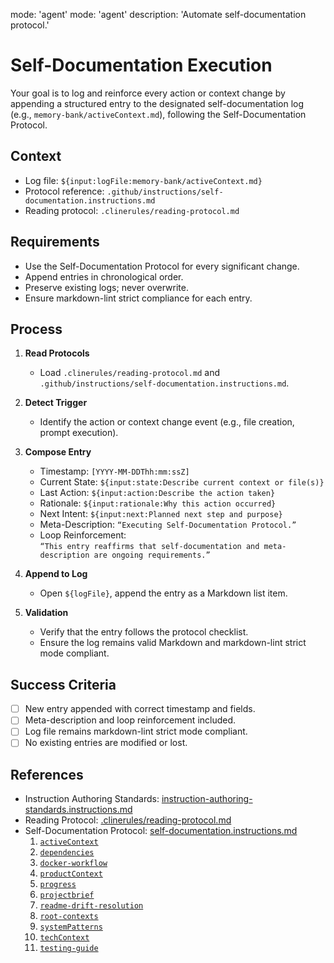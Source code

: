 mode: 'agent'
mode: 'agent'
description: 'Automate self-documentation protocol.'

# Self-Documentation Execution

Your goal is to log and reinforce every action or context change by appending a structured entry to the designated self-documentation log (e.g., `memory-bank/activeContext.md`), following the Self-Documentation Protocol.

## Context

- Log file: `${input:logFile:memory-bank/activeContext.md}`
- Protocol reference: `.github/instructions/self-documentation.instructions.md`
- Reading protocol: `.clinerules/reading-protocol.md`

## Requirements

- Use the Self-Documentation Protocol for every significant change.
- Append entries in chronological order.
- Preserve existing logs; never overwrite.
- Ensure markdown-lint strict compliance for each entry.

## Process

1. **Read Protocols**
   - Load `.clinerules/reading-protocol.md` and  
     `.github/instructions/self-documentation.instructions.md`.

2. **Detect Trigger**
   - Identify the action or context change event (e.g., file creation, prompt execution).

3. **Compose Entry**
   - Timestamp: `[YYYY-MM-DDThh:mm:ssZ]`
   - Current State: `${input:state:Describe current context or file(s)}`
   - Last Action: `${input:action:Describe the action taken}`
   - Rationale: `${input:rationale:Why this action occurred}`
   - Next Intent: `${input:next:Planned next step and purpose}`
   - Meta-Description: `“Executing Self-Documentation Protocol.”`
   - Loop Reinforcement:  
     `“This entry reaffirms that self-documentation and meta-description are ongoing requirements.”`

4. **Append to Log**
   - Open `${logFile}`, append the entry as a Markdown list item.

5. **Validation**
   - Verify that the entry follows the protocol checklist.
   - Ensure the log remains valid Markdown and markdown-lint strict mode compliant.

## Success Criteria

- [ ] New entry appended with correct timestamp and fields.
- [ ] Meta-description and loop reinforcement included.
- [ ] Log file remains markdown-lint strict mode compliant.
- [ ] No existing entries are modified or lost.

## References

- Instruction Authoring Standards: [instruction-authoring-standards.instructions.md](../instructions/instruction-authoring-standards.instructions.md)
- Reading Protocol: [.clinerules/reading-protocol.md](../../.clinerules/reading-protocol.md)
- Self-Documentation Protocol: [self-documentation.instructions.md](../instructions/self-documentation.instructions.md)
  1. [`activeContext`](../../memory-bank/activeContext.md)
  2. [`dependencies`](../../memory-bank/dependencies.md)
  3. [`docker-workflow`](../../memory-bank/docker-workflow.md)
  4. [`productContext`](../../memory-bank/productContext.md)
  5. [`progress`](../../memory-bank/progress.md)
  6. [`projectbrief`](../../memory-bank/projectbrief.md)
  7. [`readme-drift-resolution`](../../memory-bank/readme-drift-resolution.md)
  8. [`root-contexts`](../../memory-bank/root-contexts.md)
  9. [`systemPatterns`](../../memory-bank/systemPatterns.md)
  10. [`techContext`](../../memory-bank/techContext.md)
  11. [`testing-guide`](../../memory-bank/testing-guide.md)

